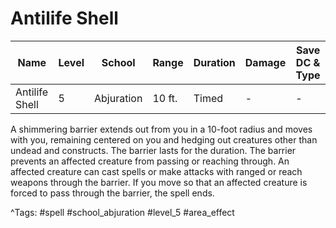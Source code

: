 # Antilife Shell

| Name | Level | School | Range | Duration | Damage | Save DC & Type |
|------|-------|--------|-------|----------|--------|----------------|
| Antilife Shell | 5 | Abjuration | 10 ft. | Timed | - | - |

A shimmering barrier extends out from you in a 10-foot radius and moves with you, remaining centered on you and hedging out creatures other than undead and constructs. The barrier lasts for the duration. The barrier prevents an affected creature from passing or reaching through. An affected creature can cast spells or make attacks with ranged or reach weapons through the barrier. If you move so that an affected creature is forced to pass through the barrier, the spell ends.

^Tags: #spell #school_abjuration #level_5 #area_effect